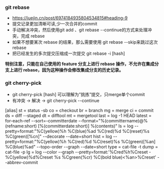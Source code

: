 
### git rebase

- https://juejin.cn/post/6974184935804534815#heading-9
- 提交记录更加清晰可读,少一次合并的commit
- 手动解决冲突，然后使用git add 、git rebase --continue的方式来处理冲突，完成 rebase
- 如果不想要某次 rebase 的结果，那么需要使用 git rebase --skip来跳过这次 rebase
- 把已经发生的多次提交压缩成一次提交 git rebase -i [hash]

**特别注意，只能在自己使用的 feature 分支上进行 rebase 操作，不允许在集成分支上进行 rebase，因为这种操作会修改集成分支的历史记录。**

### git cherry-pick
- git cherry-pick [hash] 可以理解为”挑拣”提交，只merge单个commit
- 有冲突 -> 解决 -> git cherry-pick --continue

[alias]
st = status -sb
co = checkout
br = branch
mg = merge
ci = commit
ds = diff --staged
dt = difftool
mt = mergetool
last = log -1 HEAD
latest = for-each-ref --sort=-committerdate --format=\"%(committername)@%(refname:short) [%(committerdate:short)] %(contents)\"
ls = log --pretty=format:\"%C(yellow)%h %C(blue)%ad %C(red)%d %C(reset)%s %C(green)[%cn]\" --decorate --date=short
hist = log --pretty=format:\"%C(yellow)%h %C(red)%d %C(reset)%s %C(green)[%an] %C(blue)%ad\" --topo-order --graph --date=short
type = cat-file -t
dump = cat-file -p
lg = log --color --graph --pretty=format:'%Cred%h%Creset -%C(yellow)%d%Creset %s %Cgreen(%cr) %C(bold blue)<%an>%Creset' --abbrev-commit


